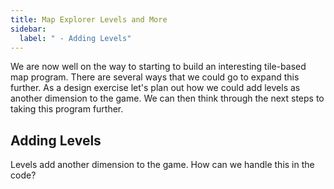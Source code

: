 ```yaml
---
title: Map Explorer Levels and More
sidebar:
  label: " - Adding Levels"
---
```


We are now well on the way to starting to build an interesting tile-based map program. There are several ways that we could go to expand this further. As a design exercise let's plan out how we could add levels as another dimension to the game. We can then think through the next steps to taking this program further.

## Adding Levels

Levels add another dimension to the game. How can we handle this in the code?

